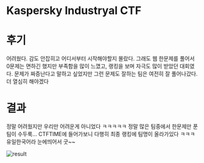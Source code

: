 # Kaspersky Industryal CTF

# 후기
어려웠다. 감도 안잡히고 어디서부터 시작해야할지 몰랐다. 그래도 웹 한문제를 풀어서 0문제는 면하긴 했지만 부족함을 많이 느꼈고, 랭킹을 보며 자극도 많이 받았던 대회였다. 문제가 짜증난다고 말하고 싶었지만 그런 문제도 잘하는 팀은 여전히 잘 풀어나갔다. 더 열심히 해야겠다

# 결과
정말 어려웠지만 우리만 어려운게 아니었다 ㅋㅋㅋㅋㅋ 정말 많은 팀중에서 한문제만 푼 팀이 수두룩... CTFTIME에 들어가보니 다행히 최종 랭킹에 팀명이 올라가있다 ㅋㅋㅋ 유일한국어라 눈에띄어서 굿~~

![result](https://user-images.githubusercontent.com/44149738/49202350-a4a3e700-f3e7-11e8-9f8c-cb2c129e964d.png)
